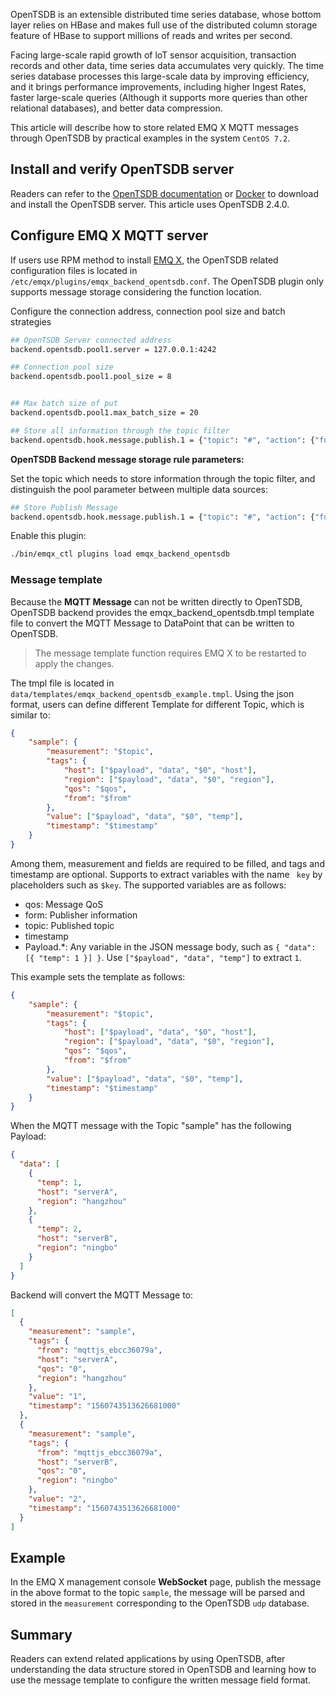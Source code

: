 
OpenTSDB is an extensible distributed time series database, whose bottom layer relies on HBase and makes full use of the distributed column storage feature of HBase to support millions of reads and writes per second.

Facing large-scale rapid growth of loT sensor acquisition, transaction records and other data, time series data accumulates very quickly. The time series database processes this large-scale data by improving efficiency, and it brings performance improvements, including higher Ingest Rates, faster large-scale queries (Although it supports more queries than other relational databases), and better data compression.

This article will describe how to store related EMQ X MQTT messages through OpenTSDB by practical examples in the system `CentOS 7.2`. 



## Install and verify OpenTSDB server

Readers can refer to the [OpenTSDB documentation](https://opentsdb.net) or [Docker](https://hub.docker.com/r/petergrace/opentsdb-docker/) to download and install the OpenTSDB server. This article uses OpenTSDB 2.4.0. 



## Configure EMQ X MQTT server

If users use RPM method to install [EMQ X](https://emqx.io/), the OpenTSDB related configuration files is located in `/etc/emqx/plugins/emqx_backend_opentsdb.conf`. The OpenTSDB plugin only supports message storage considering the function location. 

Configure the connection address, connection pool size and batch strategies 

```bash
## OpenTSDB Server connected address
backend.opentsdb.pool1.server = 127.0.0.1:4242

## Connection pool size
backend.opentsdb.pool1.pool_size = 8


## Max batch size of put
backend.opentsdb.pool1.max_batch_size = 20

## Store all information through the topic filter
backend.opentsdb.hook.message.publish.1 = {"topic": "#", "action": {"function": "on_message_publish"}, "pool": "pool1"}
```

**OpenTSDB Backend message storage rule parameters:**

Set the topic which needs to store information through the topic filter, and distinguish the pool parameter between multiple data sources:

```bash
## Store Publish Message
backend.opentsdb.hook.message.publish.1 = {"topic": "#", "action": {"function": "on_message_publish"}, "pool": "pool1"}
```

Enable this plugin:

```bash
./bin/emqx_ctl plugins load emqx_backend_opentsdb
```



### Message template

Because the **MQTT Message** can not be written directly to OpenTSDB, OpenTSDB backend provides the emqx_backend_opentsdb.tmpl template file to convert the MQTT Message to DataPoint that can be written to OpenTSDB.

> The message template function requires EMQ X to be restarted to apply the changes.

The tmpl file is located in `data/templates/emqx_backend_opentsdb_example.tmpl`. Using the json format, users can define different Template for different Topic, which is similar to:

```json
{
    "sample": {
        "measurement": "$topic",
        "tags": {
            "host": ["$payload", "data", "$0", "host"],
            "region": ["$payload", "data", "$0", "region"],
            "qos": "$qos",
            "from": "$from"
        },
        "value": ["$payload", "data", "$0", "temp"],
        "timestamp": "$timestamp"
    }
}
```

Among them, measurement and fields are required to be filled, and tags and timestamp are optional. Supports to extract variables with the name ` key` by placeholders such as `$key`. The supported variables are as follows:

- qos: Message QoS
- form: Publisher information
- topic: Published topic
- timestamp
- Payload.*: Any variable in the JSON message body, such as `{ "data": [{ "temp": 1 }] }`. Use `["$payload", "data", "temp"]` to extract `1`.  

This example sets the template as follows:

```json
{
    "sample": {
        "measurement": "$topic",
        "tags": {
            "host": ["$payload", "data", "$0", "host"],
            "region": ["$payload", "data", "$0", "region"],
            "qos": "$qos",
            "from": "$from"
        },
        "value": ["$payload", "data", "$0", "temp"],
        "timestamp": "$timestamp"
    }
}

```

When the MQTT message with the Topic "sample" has the following Payload: 

```json
{
  "data": [
    {
      "temp": 1,
      "host": "serverA",
      "region": "hangzhou"
    },
    {
      "temp": 2,
      "host": "serverB",
      "region": "ningbo"
    }
  ]
}
```



Backend will convert the MQTT Message to:

```json
[
  {
    "measurement": "sample",
    "tags": {
      "from": "mqttjs_ebcc36079a",
      "host": "serverA",
      "qos": "0",
      "region": "hangzhou"
    },
    "value": "1",
    "timestamp": "1560743513626681000"
  },
  {
    "measurement": "sample",
    "tags": {
      "from": "mqttjs_ebcc36079a",
      "host": "serverB",
      "qos": "0",
      "region": "ningbo"
    },
    "value": "2",
    "timestamp": "1560743513626681000"
  }
]
```



## Example

In the EMQ X management console **WebSocket** page, publish the message in the above format to the topic `sample`, the message will be parsed and stored in the `measurement` corresponding to the OpenTSDB `udp` database.

## Summary

Readers can extend related applications by using OpenTSDB, after understanding the data structure stored in OpenTSDB and learning how to use the message template to configure the written message field format. 